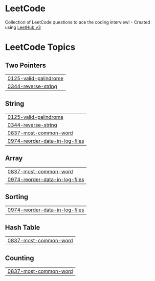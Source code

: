 # LeetCode
Collection of LeetCode questions to ace the coding interview! - Created using [LeetHub v3](https://github.com/raphaelheinz/LeetHub-3.0)

<!---LeetCode Topics Start-->
# LeetCode Topics
## Two Pointers
|  |
| ------- |
| [0125-valid-palindrome](https://github.com/heeyoonjik/LeetCode/tree/master/0125-valid-palindrome) |
| [0344-reverse-string](https://github.com/heeyoonjik/LeetCode/tree/master/0344-reverse-string) |
## String
|  |
| ------- |
| [0125-valid-palindrome](https://github.com/heeyoonjik/LeetCode/tree/master/0125-valid-palindrome) |
| [0344-reverse-string](https://github.com/heeyoonjik/LeetCode/tree/master/0344-reverse-string) |
| [0837-most-common-word](https://github.com/heeyoonjik/LeetCode/tree/master/0837-most-common-word) |
| [0974-reorder-data-in-log-files](https://github.com/heeyoonjik/LeetCode/tree/master/0974-reorder-data-in-log-files) |
## Array
|  |
| ------- |
| [0837-most-common-word](https://github.com/heeyoonjik/LeetCode/tree/master/0837-most-common-word) |
| [0974-reorder-data-in-log-files](https://github.com/heeyoonjik/LeetCode/tree/master/0974-reorder-data-in-log-files) |
## Sorting
|  |
| ------- |
| [0974-reorder-data-in-log-files](https://github.com/heeyoonjik/LeetCode/tree/master/0974-reorder-data-in-log-files) |
## Hash Table
|  |
| ------- |
| [0837-most-common-word](https://github.com/heeyoonjik/LeetCode/tree/master/0837-most-common-word) |
## Counting
|  |
| ------- |
| [0837-most-common-word](https://github.com/heeyoonjik/LeetCode/tree/master/0837-most-common-word) |
<!---LeetCode Topics End-->